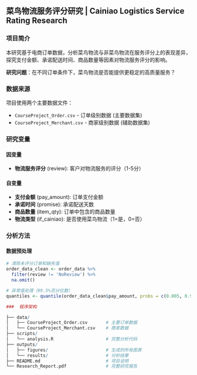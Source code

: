 ## 菜鸟物流服务评分研究 | Cainiao Logistics Service Rating Research



### 项目简介

本研究基于电商订单数据，分析菜鸟物流与非菜鸟物流在服务评分上的表现差异，探究支付金额、承诺配送时间、商品数量等因素对物流服务评分的影响。

**研究问题**：在不同订单条件下，菜鸟物流是否能提供更稳定的高质量服务？

###  数据来源

项目使用两个主要数据文件：
- `CourseProject_Order.csv` - 订单级别数据 (主要数据集)
- `CourseProject_Merchant.csv` - 商家级别数据 (辅助数据集)

###  研究变量

#### 因变量
- **物流服务评分** (review): 客户对物流服务的评分（1-5分）

#### 自变量
- **支付金额** (pay_amount): 订单支付金额
- **承诺时间** (promise): 承诺配送天数
- **商品数量** (item_qty): 订单中包含的商品数量
- **物流类型** (if_cainiao): 是否使用菜鸟物流（1=是，0=否）

###  分析方法

#### 数据预处理
```r
# 清除未评分订单和缺失值
order_data_clean <- order_data %>%
  filter(review != 'NoReview') %>%
  na.omit()

# 异常值处理（99.5%百分位数）
quantiles <- quantile(order_data_clean$pay_amount, probs = c(0.005, 0.995))

###  程序架构

├── data/
│   ├── CourseProject_Order.csv       # 主要订单数据
│   └── CourseProject_Merchant.csv    # 商家数据
├── scripts/
│   └── analysis.R                    # 完整分析代码
├── outputs/
│   ├── figures/                      # 生成的所有图表
│   └── results/                      # 分析结果
├── README.md                         # 项目说明
└── Research_Report.pdf               # 完整研究报告
